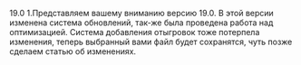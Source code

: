 19.0
1.Представляем вашему вниманию версию 19.0. В этой версии изменена система обновлений, так-же была проведена работа над оптимизацией. Система добавления отыгровок тоже потерпела изменения, теперь выбранный вами файл будет сохранятся, чуть позже сделаем статью об изменениях.

